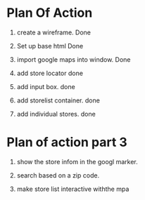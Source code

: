 # Plan Of Action
1. create a wireframe. Done 

2. Set up base html Done

3. import google maps into window. Done

4. add store locator done 

5. add input box. done

6. add storelist container. done

7. add individual stores. done


# Plan of action part 3

1. show the store infom in the googl marker.

2. search based on a zip code.

3. make store list interactive withthe mpa
